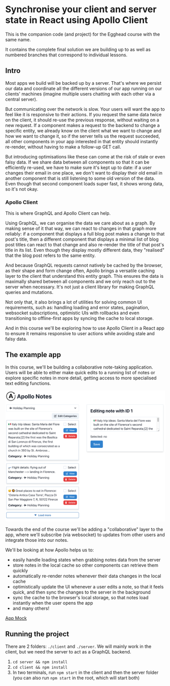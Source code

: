 # Synchronise your client and server state in React using Apollo Client

This is the companion code (and project) for the Egghead course with the same name.

It contains the complete final solution we are building up to as well as numbered branches that correspond to individual lessons.

## Intro

Most apps we build will be backed up by a server. That's where we persist our data and coordinate all the different versions of our app
running on our clients' machines (imagine multiple users chatting with each other via a central server).

But communicating over the network is slow. Your users will want the app to feel like it is responsive to their actions.
If you request the same data twice on the client, it should re-use the previous response, without waiting on a new request.
If a component makes a request to the backend to change a specific entity, we already know on the client what we want to change
and how we want to change it, so if the server tells us the request succeeded, all other components in your app interested in that entity should instantly
re-render, without having to make a follow-up GET call.

But introducing optimisations like these can come at the risk of stale or even falsy data. If we share data between all components so that it can
be efficiently re-used, we have to make sure it's kept up to date: if a user changes their email in one place, we don't want to display their old
email in another component that is still listening to some old version of the data. Even though that second component loads super fast, it shows
wrong data, so it's not okay.

### Apollo Client

This is where GraphQL and Apollo Client can help.

Using GraphQL, we can organise the data we care about as a graph.
By making sense of it that way, we can react to changes in that graph more reliably: if a component that displays a full blog post
makes a change to that post's title, then a different component that displays a minimal list of blog post titles can react to that change and
also re-render the title of that post's title in its list. Even though they display mostly different data, they "realised" that the blog post
refers to the same entity.

And because GraphQL requests cannot natively be cached by the browser, as their shape and form change often, Apollo brings a versatile
caching layer to the client that understand this entity graph. This ensures the data is maximally shared between all components and we
only reach out to the server when necessary. It's not just a client library for making GraphQL queries and mutations.

Not only that, it also brings a lot of utilities for solving common UI requirements, such as: handling loading and error states,
pagination, websocket subscriptions, optimistic UIs with rollbacks and even transitioning to offline-first apps by syncing the cache
to local storage.

And in this course we'll be exploring how to use Apollo Client in a React app to ensure it remains responsive to user actions while avoiding
stale and falsy data.

## The example app

In this course, we'll be building a collaborative note-taking application. Users will be able to either make quick edits to a running list of notes
or explore specific notes in more detail, getting access to more specialised text editing functions.

![App Screenshot](app_screenshot.png)

Towards the end of the course we'll be adding a "collaborative" layer to the app, where we'll subscribe (via websocket) to updates from other users
and integrate those into our notes.

We'll be looking at how Apollo helps us to:

- easily handle loading states when grabbing notes data from the server
- store notes in the local cache so other components can retrieve them quickly
- automatically re-render notes whenever their data changes in the local cache
- optimistically update the UI whenever a user edits a note, so that it feels quick, and then sync the changes to the server in the background
- sync the cache to the browser's local storage, so that notes load instantly when the user opens the app
- and many others!

[App Mock](./note-tacking-app.png)

## Running the project

There are 2 folders: `./client` and `./server`. We will mainly work in the client, but we need the server to act as a GraphQL backend.

1. `cd server && npm install`
2. `cd client && npm install`
3. In two terminals, run `npm start` in the client and then the server folder (you can also run `npm start` in the root, which will start both)
